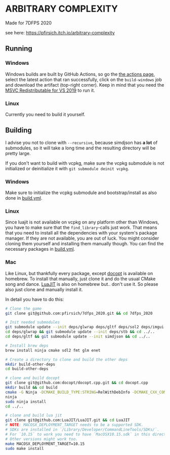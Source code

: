 # ARBITRARY COMPLEXITY

Made for 7DFPS 2020

see here: https://pfirsich.itch.io/arbitrary-complexity

## Running

### Windows

Windows builds are built by GitHub Actions, so go the [the actions page](https://github.com/pfirsich/7dfps_2020/actions), select the latest action that ran successfully, click on the `build-windows` job and download the artifact (top-right corner). Keep in mind that you need the [MSVC Redistributable for VS 2019](https://aka.ms/vs/16/release/vc_redist.x64.exe) to run it.

### Linux

Currently you need to build it yourself.

## Building

I advise you not to clone with `--recursive`, because simdjson has **a lot** of submodules, so it will take a long time and the resulting directory will be pretty large.

If you don't want to build with vcpkg, make sure the vcpkg submodule is not initialized or deinitialize it with `git submodule deinit vcpkg`.

### Windows

Make sure to initialize the vcpkg submodule and bootstrap/install as also done in [build.yml](.github/workflows/build.yml).

### Linux

Since luajit is not available on vcpkg on any platform other than Windows, you have to make sure that the `find_library`-calls just work. That means that you need to install all the dependencies with your system's package manager. If they are not available, you are out of luck. You might consider cloning them yourself and installing them manually though.
You can find the necessary packages in [build.yml](.github/workflows/build.yml).

### Mac

Like Linux, but thankfully every package, except [docopt](https://github.com/docopt/docopt.cpp) is available on homebrew. To install that manually, just clone it and do the usual CMake song and dance.
[LuaJIT](https://github.com/LuaJIT/LuaJIT) is also on homebrew but.. don't use it. So please also just clone and manually install it.

In detail you have to do this:

```sh
# Clone the game
git clone git@github.com:pfirsich/7dfps_2020.git && cd 7dfps_2020

# Init needed submodules
git submodule update --init deps/glwrap deps/gltf deps/sol2 deps/imgui deps/soloud/repo
cd deps/glwrap && git submodule update --init deps/stb && cd ../..
cd deps/gltf && git submodule update --init simdjson && cd ../..

# Install brew deps
brew install ninja cmake sdl2 fmt glm enet

# Create a directory to clone and build the other deps
mkdir build-other-deps
cd build-other-deps

# clone and build docopt
git clone git@github.com:docopt/docopt.cpp.git && cd docopt.cpp
mkdir build && cd build
cmake -G Ninja -DCMAKE_BUILD_TYPE:STRING=RelWithDebInfo -DCMAKE_CXX_COMPILER=clang++ ..
ninja
sudo ninja install
cd ../..

# clone and build lua jit
git clone git@github.com:LuaJIT/LuaJIT.git && cd LuaJIT
# NOTE: MACOSX_DEPLOYMENT_TARGET needs to be a supported SDK.
# SDKs are installed in `/Library/Developer/CommandLineTools/SDKs/`.
# For `10.15` to work you need to have `MacOSX10.15.sdk` in this directory.
# Other versions might work too.
make MACOSX_DEPLOYMENT_TARGET=10.15
sudo make install
```
